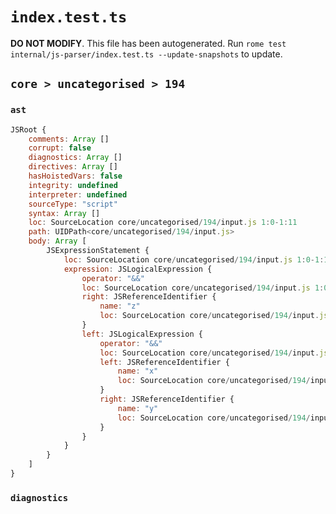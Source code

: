 # `index.test.ts`

**DO NOT MODIFY**. This file has been autogenerated. Run `rome test internal/js-parser/index.test.ts --update-snapshots` to update.

## `core > uncategorised > 194`

### `ast`

```javascript
JSRoot {
	comments: Array []
	corrupt: false
	diagnostics: Array []
	directives: Array []
	hasHoistedVars: false
	integrity: undefined
	interpreter: undefined
	sourceType: "script"
	syntax: Array []
	loc: SourceLocation core/uncategorised/194/input.js 1:0-1:11
	path: UIDPath<core/uncategorised/194/input.js>
	body: Array [
		JSExpressionStatement {
			loc: SourceLocation core/uncategorised/194/input.js 1:0-1:11
			expression: JSLogicalExpression {
				operator: "&&"
				loc: SourceLocation core/uncategorised/194/input.js 1:0-1:11
				right: JSReferenceIdentifier {
					name: "z"
					loc: SourceLocation core/uncategorised/194/input.js 1:10-1:11 (z)
				}
				left: JSLogicalExpression {
					operator: "&&"
					loc: SourceLocation core/uncategorised/194/input.js 1:0-1:6
					left: JSReferenceIdentifier {
						name: "x"
						loc: SourceLocation core/uncategorised/194/input.js 1:0-1:1 (x)
					}
					right: JSReferenceIdentifier {
						name: "y"
						loc: SourceLocation core/uncategorised/194/input.js 1:5-1:6 (y)
					}
				}
			}
		}
	]
}
```

### `diagnostics`

```

```
